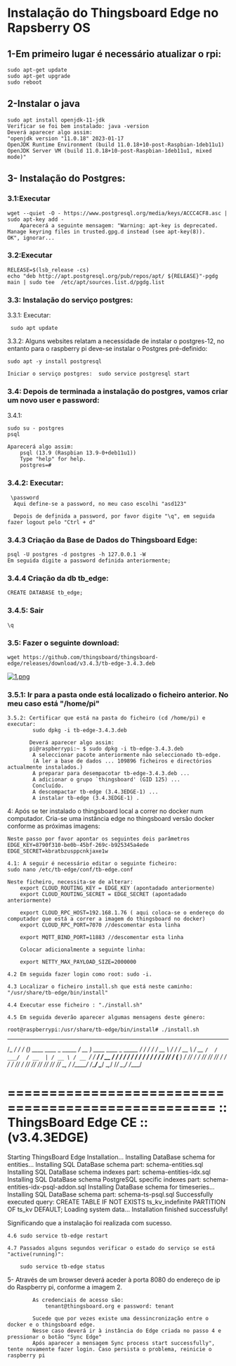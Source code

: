 # Instalação do Thingsboard Edge no Rapsberry OS

## 1-Em primeiro lugar é necessário atualizar o rpi:
```
sudo apt-get update
sudo apt-get upgrade
sudo reboot
```

## 2-Instalar o java
```
sudo apt install openjdk-11-jdk
Verificar se foi bem instalado: java -version
Deverá aparecer algo assim:
"openjdk version "11.0.18" 2023-01-17
OpenJDK Runtime Environment (build 11.0.18+10-post-Raspbian-1deb11u1)
OpenJDK Server VM (build 11.0.18+10-post-Raspbian-1deb11u1, mixed mode)"
```
## 3- Instalação do Postgres:
### 3.1:Executar
```
wget --quiet -O - https://www.postgresql.org/media/keys/ACCC4CF8.asc | sudo apt-key add -
	Aparecerá a seguinte mensagem: "Warning: apt-key is deprecated. Manage keyring files in trusted.gpg.d instead (see apt-key(8)).
OK", ignorar...
```
### 3.2:Executar

```
RELEASE=$(lsb_release -cs)
echo "deb http://apt.postgresql.org/pub/repos/apt/ ${RELEASE}"-pgdg main | sudo tee  /etc/apt/sources.list.d/pgdg.list
```

### 3.3: Instalação do serviço postgres:

3.3.1: Executar:
```
 sudo apt update
```

3.3.2: Alguns websites relatam a necessidade de instalar o postgres-12, no entanto para o raspberry pi deve-se instalar o Postgres pré-definido:

```
sudo apt -y install postgresql
		
Iniciar o serviço postgres:  sudo service postgresql start
```
		
### 3.4: Depois de terminada a instalação do postgres, vamos criar um novo user e password:
3.4.1:
```
sudo su - postgres
psql

Aparecerá algo assim:
	psql (13.9 (Raspbian 13.9-0+deb11u1))
	Type "help" for help.
	postgres=# 
```
### 3.4.2: Executar:
```
 \password
  Aqui define-se a password, no meu caso escolhi "asd123"
	  
  Depois de definida a password, por favor digite "\q", em seguida fazer logout pelo "Ctrl + d"
```
		
### 3.4.3 Criação da Base de Dados do Thingsboard Edge:
```
psql -U postgres -d postgres -h 127.0.0.1 -W
Em seguida digite a password definida anteriormente;
```			   
### 3.4.4 Criação da db tb_edge:
```
CREATE DATABASE tb_edge;
```
### 3.4.5: Sair
```
\q
```

### 3.5:  Fazer o seguinte download:
```
wget https://github.com/thingsboard/thingsboard-edge/releases/download/v3.4.3/tb-edge-3.4.3.deb
```
[![1.png](https://i.postimg.cc/x1CWXVhJ/1.png)](https://postimg.cc/1fkWd29s)		
### 3.5.1: Ir para a pasta onde está localizado o ficheiro anterior. No meu caso está "/home/pi"

	

	3.5.2: Certificar que está na pasta do ficheiro (cd /home/pi) e executar:
			sudo dpkg -i tb-edge-3.4.3.deb
	
		   Deverá aparecer algo assim:
		   pi@raspberrypi:~ $ sudo dpkg -i tb-edge-3.4.3.deb
			A seleccionar pacote anteriormente não seleccionado tb-edge.
			(A ler a base de dados ... 109896 ficheiros e directórios actualmente instalados.)
			A preparar para desempacotar tb-edge-3.4.3.deb ...
			A adicionar o grupo `thingsboard' (GID 125) ...
			Concluído.
			A descompactar tb-edge (3.4.3EDGE-1) ...
			A instalar tb-edge (3.4.3EDGE-1) .
			
4:   Após se ter instalado o thingsboard local a correr no docker num computador.
	Cria-se uma instância edge no thingsboard versão docker conforme as próximas imagens:
	
	
	
	Neste passo por favor apontar os seguintes dois parâmetros
	EDGE_KEY=8790f310-be0b-45bf-269c-b925345a4ede
	EDGE_SECRET=kbratbzusppcnkjaxe1w
	
	4.1: A seguir é necessário editar o seguinte ficheiro:
	sudo nano /etc/tb-edge/conf/tb-edge.conf
	
	Neste ficheiro, necessita-se de alterar:
		export CLOUD_ROUTING_KEY = EDGE_KEY (apontadado anteriormente)
		export CLOUD_ROUTING_SECRET = EDGE_SECRET (apontadado anteriormente)
		
		export CLOUD_RPC_HOST=192.168.1.76 ( aqui coloca-se o endereço do computador que está a correr a imagem do thingsboard no docker)
		export CLOUD_RPC_PORT=7070 //descomentar esta linha
		
		export MQTT_BIND_PORT=11883 //descomentar esta linha
		
		Colocar adicionalmente a seguinte linha:
		
		export NETTY_MAX_PAYLOAD_SIZE=2000000
		
	4.2 Em seguida fazer login como root: sudo -i.
	
	4.3 Localizar o ficheiro install.sh que está neste caminho: "/usr/share/tb-edge/bin/install"
	
	4.4 Executar esse ficheiro : "./install.sh"
	
	4.5 Em seguida deverão aparecer algumas mensagens deste género:
	
	root@raspberrypi:/usr/share/tb-edge/bin/install# ./install.sh 
  ______    __      _                              ____                               __
 /_  __/   / /_    (_)   ____    ____ _   _____   / __ )  ____   ____ _   _____  ____/ /
  / /     / __ \  / /   / __ \  / __ `/  / ___/  / __  | / __ \ / __ `/  / ___/ / __  /
 / /     / / / / / /   / / / / / /_/ /  (__  )  / /_/ / / /_/ // /_/ /  / /    / /_/ /
/_/     /_/ /_/ /_/   /_/ /_/  \__, /  /____/  /_____/  \____/ \__,_/  /_/     \__,_/
                              /____/

 ===================================================
 :: ThingsBoard Edge CE ::       (v3.4.3EDGE)
 ===================================================

Starting ThingsBoard Edge Installation...
Installing DataBase schema for entities...
Installing SQL DataBase schema part: schema-entities.sql
Installing SQL DataBase schema indexes part: schema-entities-idx.sql
Installing SQL DataBase schema PostgreSQL specific indexes part: schema-entities-idx-psql-addon.sql
Installing DataBase schema for timeseries...
Installing SQL DataBase schema part: schema-ts-psql.sql
Successfully executed query: CREATE TABLE IF NOT EXISTS ts_kv_indefinite PARTITION OF ts_kv DEFAULT;
Loading system data...
Installation finished successfully!

Significando que a instalação foi realizada com sucesso.

	4.6 sudo service tb-edge restart
	
	4.7 Passados alguns segundos verificar o estado do serviço se está "active(running)":
	
		sudo service tb-edge status
		

5-          Através de um browser deverá aceder à porta 8080 do endereço de ip do Raspberry pi, conforme a imagem 2.

			As credenciais de acesso são:
				tenant@thingsboard.org e password: tenant
			
			Sucede que por vezes existe uma dessincronização entre o docker e o thingsboard edge.
			Nesse caso deverá ir à instância do Edge criada no passo 4 e pressionar o botão "Sync Edge"
			Após aparecer a mensagem Sync process start successfully", tente novamente fazer login. Caso persista o problema, reinicie o raspberry pi

